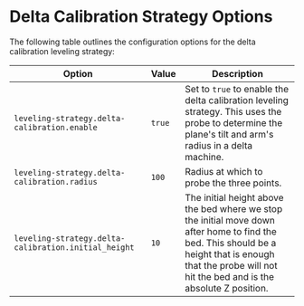 
# Delta Calibration Strategy Options

The following table outlines the configuration options for the delta calibration leveling strategy:

| Option | Value | Description |
| ------ | ----- | ----------- |
| `leveling-strategy.delta-calibration.enable` | `true` | Set to `true` to enable the delta calibration leveling strategy. This uses the probe to determine the plane's tilt and arm's radius in a delta machine. |
| `leveling-strategy.delta-calibration.radius` | `100` | Radius at which to probe the three points. |
| `leveling-strategy.delta-calibration.initial_height` | `10` | The initial height above the bed where we stop the initial move down after home to find the bed. This should be a height that is enough that the probe will not hit the bed and is the absolute Z position. |
